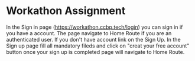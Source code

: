 # Workathon Assignment

In the Sign in page (https://workathon.ccbp.tech/login) you can sign in if you have a account. The page navigate to Home Route if you are an authenticated user.
If you don't have account link on the Sign Up.
In the Sign up page fill all mandatory fileds and click on "creat your free account" button once your sign up is completed page will navigate to Home Route.
